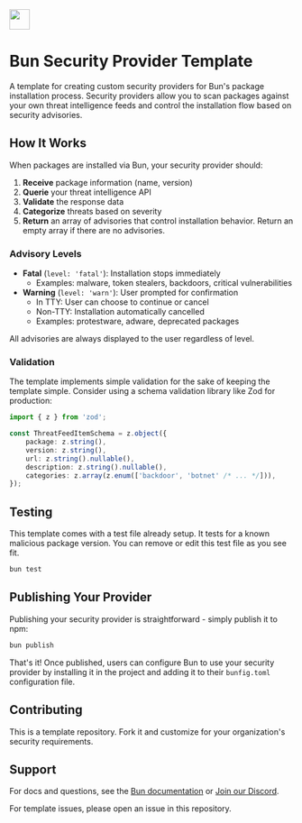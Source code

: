 <img src="https://bun.com/logo.png" height="36" />

# Bun Security Provider Template

A template for creating custom security providers for Bun's package installation
process. Security providers allow you to scan packages against your own threat
intelligence feeds and control the installation flow based on security
advisories.

## How It Works

When packages are installed via Bun, your security provider should:

1. **Receive** package information (name, version)
2. **Querie** your threat intelligence API
3. **Validate** the response data
4. **Categorize** threats based on severity
5. **Return** an array of advisories that control installation behavior. Return
   an empty array if there are no advisories.

### Advisory Levels

- **Fatal** (`level: 'fatal'`): Installation stops immediately
  - Examples: malware, token stealers, backdoors, critical vulnerabilities
- **Warning** (`level: 'warn'`): User prompted for confirmation
  - In TTY: User can choose to continue or cancel
  - Non-TTY: Installation automatically cancelled
  - Examples: protestware, adware, deprecated packages

All advisories are always displayed to the user regardless of level.

### Validation

The template implements simple validation for the sake of keeping the template
simple. Consider using a schema validation library like Zod for production:

```typescript
import { z } from 'zod';

const ThreatFeedItemSchema = z.object({
	package: z.string(),
	version: z.string(),
	url: z.string().nullable(),
	description: z.string().nullable(),
	categories: z.array(z.enum(['backdoor', 'botnet' /* ... */])),
});
```

## Testing

This template comes with a test file already setup. It tests for a known
malicious package version. You can remove or edit this test file as you see fit.

```bash
bun test
```

## Publishing Your Provider

Publishing your security provider is straightforward - simply publish it to npm:

```bash
bun publish
```

That's it! Once published, users can configure Bun to use your security provider
by installing it in the project and adding it to their `bunfig.toml`
configuration file.

## Contributing

This is a template repository. Fork it and customize for your organization's
security requirements.

## Support

For docs and questions, see the [Bun documentation](https://bun.com/docs) or [Join our Discord](https://bun.com/discord).

For template issues, please open an issue in this repository.
